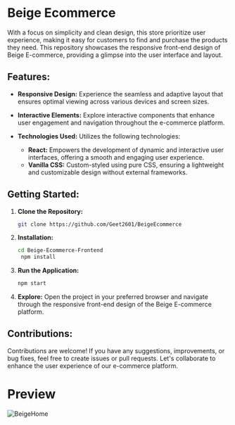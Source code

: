 # Beige Ecommerce 
With a focus on simplicity and clean design, this store prioritize user experience, making it easy for customers to find and purchase the products they need.
This repository showcases the responsive front-end design of Beige E-commerce, providing a glimpse into the user interface and layout.

## Features:

- **Responsive Design:** Experience the seamless and adaptive layout that ensures optimal viewing across various devices and screen sizes.
  
- **Interactive Elements:** Explore interactive components that enhance user engagement and navigation throughout the e-commerce platform.
  
- **Technologies Used:** Utilizes the following technologies:
  - **React:** Empowers the development of dynamic and interactive user interfaces, offering a smooth and engaging user experience.
  - **Vanilla CSS:** Custom-styled using pure CSS, ensuring a lightweight and customizable design without external frameworks.

## Getting Started:

1. **Clone the Repository:**
   ```bash
   git clone https://github.com/Geet2601/BeigeEcommerce

2. **Installation:**
   ```bash
   cd Beige-Ecommerce-Frontend
    npm install
   
3. **Run the Application:**
    ``` bash
    npm start

4. **Explore:** Open the project in your preferred browser and navigate through the responsive front-end design of the Beige E-commerce platform.

## Contributions:

Contributions are welcome! If you have any suggestions, improvements, or bug fixes, feel free to create issues or pull requests. Let's collaborate to enhance the user experience of our e-commerce platform.

# Preview
![BeigeHome](https://github.com/Geet2601/BeigeEcommerce/assets/138841476/7485eaf6-3d87-4595-931c-583eeb244d5a)


    
